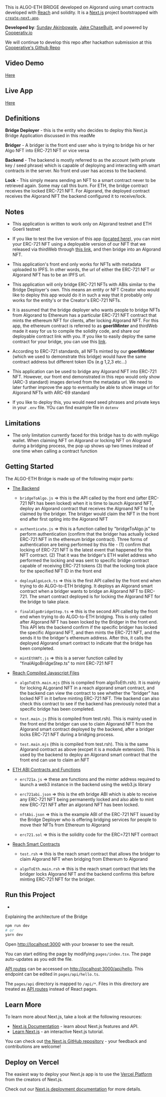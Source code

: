 This is ALGO-ETH BRIDGE developed on Algorand using smart contracts developed with [Reach](reach.sh) and solidity. It is a [Next.js](https://nextjs.org/) project bootstrapped with [`create-next-app`](https://github.com/vercel/next.js/tree/canary/packages/create-next-app).

**Developed by**: [Sunday Akinbowale](https://github.com/asolpshinning), [Jake ChaseBuilt](https://github.com/jchaselubitz), and powered by [Cooperativ.io](https://github.com/cooperativ-labs)

We will continue to develop this repo after hackathon submission at this [Cooperative's Github Repo](https://github.com/cooperativ-labs/eth-algo-NFT-bridge)


## Video Demo
[Here](https://vimeo.com/741640670/a1e41c5e9f)


## Live App 
[Here](https://nft-bridge.sundayakins.repl.co/)


## Definitions

**Bridge Deployer** - this is the entity who decides to deploy this Next.js Bridge Application discussed in this readMe

**Bridger** - A bridger is the front end user who is trying to bridge his or her Algo NFT into ERC-721 NFT or vice versa

**Backend** - The backend is mostly referred to as the account (with private key / seed phrase) which is capable of deploying and interacting with smart contracts in the server. No front end user has access to the backend.

**Lock** - This simply means sending an NFT to a smart contract never to be retrieved again. Some may call this burn. For ETH, the bridge contract receives the locked ERC-721 NFT. For Algorand, the deployed contract receives the Algorand NFT the backend configured it to receive/lock.


## Notes

- This application is written to work only on Algorand testnet and ETH Goerli testnet

- If you like to test the live version of this app ([located here](https://nft-bridge.sundayakins.repl.co/)), you can mint your ERC-721 NFT using a deployable version of our NFT that we released via thirdWeb through [this link](https://thirdweb.com/0xFc63bAd66fB4f454378C404ae792CeE147b67AEf/ERC721), and then bridge into an Algorand NFT.

- This application's front end only works for NFTs with metadata uploaded to IPFS. In other words, the url of either the ERC-721 NFT or Algorand NFT has to be an IPFS url. 

- This application will only bridge ERC-721 NFTs with ABIs similar to the Bridge Deployer's own. This means an entity or NFT Creator who would like to deploy this app would do it in such a way that it probably only works for the entity's or the Creator's ERC-721 NFTs. 

- It is assumed that the bridge deployer who wants people to bridge NFTs from Algorand to Ethereum has a particular ERC-721 NFT contract that mints the ethereum NFT for clients, after locking Algorand NFT. For this app, the ethereum contract is referred to as **goerliMinter** and thirdWeb made it easy for us to compile the solidity code, and share our deployable contract link with you. If you like to easily deploy the same contract for your bridge, you can use this [link](https://thirdweb.com/contracts/deploy/QmfDwN1uX8Bztdyo4p65ApiCahA37UTpf5hPLnUgaDa5iZ).

- According to ERC-721 standards, all NFTs minted by our **goerliMinter** (which we used to demonstrate this bridge) would have the same contract address but different token IDs (e.g 1,2,3 etc...)

- This application can be used to bridge any Algorand NFT into ERC-721 NFT. However, our front end demonstrated in this repo would only show (ARC-3 standard) images derived from the metadata url. We need to later further improve the app to eventually be able to show image url for Algorand NFTs with ARC-69 standard

- If you like to deploy this, you would need seed phrases and private keys in your `.env` file. YOu can find example file in `dotenv`


## Limitations

- The only limitation currently faced for this bridge has to do with myAlgo wallet. When claiming NFT on Algorand or locking NFT on Alogrand during a bridging process, the pop up shows up two times instead of one time when calling a contract function


## Getting Started

The ALGO-ETH Bridge is made up of the following major parts:
- [The Backend](https://github.com/asolpshinning/nft-bridge/tree/main/pages/api)

    - `bridgeToAlgo.js` => this is the API called by the front end (after ERC-721 NFt has been locked) when it is time to launch Algorand NFT, deploy an Algorand contract that receives the Algroand NFT to be claimed by the bridger. The bridger would claim the NFT in the front end after first opting into the Algorand NFT 

    - `authenticate.js` => this is a function called by "bridgeToAlgo.js" to perform authentication (confirm that the bridger has actually locked ERC-721 NFT in the ethereum bridge contract). Three forms of authentication are being performed by this file - (1) confirm that locking of ERC-721 NFT is the latest event that happened for this NFT contract. (2) That it was the bridger's ETH wallet address who performed the locking and was sent to specific bridge contract capable of receiving ERC-721 tokens (3) that the locking took place for the specified NFT ID in the front end 

    - `deployAlgoLock.ts` => this is the first API called by the front end when trying to do ALGO-to-ETH bridging. It deploys an Algorand smart contract when a bridger wants to bridge an Algorand NFT to ERC-721. The smart contract deployed is for locking the Algorand NFT for the bridge to take place.

    - `finalAlgoBridgeStep.ts` => this is the second API called by the front end when trying to do ALGO-to-ETH bridging. This is only called after Algorand NFT has been locked by the Bridger in the front end. This API lets the backend confirm if the specific bridger has locked the specific Algorand NFT, and then mints the ERC-721 NFT, and the sends it to the bridger's ethereum address. After this, it calls the deployed Algorand smart contract to indicate that the bridge has been completed.

    - `mintEthNft.js` => this is a server function called by "finalAlgoBridgeStep.ts" to mint ERC-721 NFT

- [Reach Compiled Javascript Files](https://github.com/asolpshinning/nft-bridge/tree/main/reachBackend)

    - `algoToEth.main.mjs` (this is compiled from algoToEth.rsh). It is mainly for locking ALgorand NFT in a reach algorand smart contract, and the backend can view the contract to see whether the "bridger" has locked NFT in it before minting ERC-721 NFT. THe backend can also check this contract to see if the backend has previously noted that a specific bridge has been completed.

    - `test.main.js` (this is compiled from test.rsh). This is mainly used in the front end  the bridger can use to claim Algorand NFT from the Algorand smart contract deployed by the backend, after a bridger locks ERC-721 NFT during a bridging process.

    - `test.main.mjs` (this is compiled from test.rsh). This is the same Algorand contract as above (excpet it is a module extension). This is used by the backend to deploy an Algorand smart contract that the front end can use to claim an NFT

- [ETH ABI Contracts and Functions](https://github.com/asolpshinning/nft-bridge/tree/main/ethContracts)

    - `erc721a.js` => these are functions and the minter address required to launch a web3 instance in the backend using the web3.js library

    - `erc721abi.json` => this is the eth bridge ABI which is able to receive any ERC-721 NFT being permanently locked and also able to mint new ERC-721 NFT after an algorand NFT has been locked. 

    - `nftAbi.json` => this is the example ABI of the ERC-721 NFT issued by the Bridge Deployer who is offering bridging services for people to move their NFTs from Ethereum to Algorand 

    - `erc721.sol` => this is the solidity code for the ERC=721 NFT contract


- [Reach Smart Contracts](https://github.com/asolpshinning/nft-bridge/tree/main/reachContracts)

    - `test.rsh` => this is the reach smart contract that allows the bridger to claim Algorand NFT when bridging from Ethereum to Algorand

    - `algoToEth.main.rsh` => this is the reach smart contract that lets the bridger locks Algorand NFT and the backend confirms this before minting ERC-721 NFT for the bridger.

## Run this Project
 - 
Explaining the architecture of the Bridge

```bash
npm run dev
# or
yarn dev
```
Open [http://localhost:3000](http://localhost:3000) with your browser to see the result.

You can start editing the page by modifying `pages/index.tsx`. The page auto-updates as you edit the file.

[API routes](https://nextjs.org/docs/api-routes/introduction) can be accessed on [http://localhost:3000/api/hello](http://localhost:3000/api/hello). This endpoint can be edited in `pages/api/hello.ts`.

The `pages/api` directory is mapped to `/api/*`. Files in this directory are treated as [API routes](https://nextjs.org/docs/api-routes/introduction) instead of React pages.

## Learn More

To learn more about Next.js, take a look at the following resources:

- [Next.js Documentation](https://nextjs.org/docs) - learn about Next.js features and API.
- [Learn Next.js](https://nextjs.org/learn) - an interactive Next.js tutorial.

You can check out [the Next.js GitHub repository](https://github.com/vercel/next.js/) - your feedback and contributions are welcome!

## Deploy on Vercel

The easiest way to deploy your Next.js app is to use the [Vercel Platform](https://vercel.com/new?utm_medium=default-template&filter=next.js&utm_source=create-next-app&utm_campaign=create-next-app-readme) from the creators of Next.js.

Check out our [Next.js deployment documentation](https://nextjs.org/docs/deployment) for more details.
